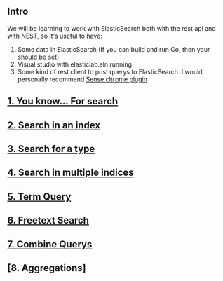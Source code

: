 ## Intro
We will be learning to work with ElasticSearch both with the rest api and with NEST, so it's useful to have:
1. Some data in ElasticSearch (If you can build and run Go, then your should be set)
2. Visual studio with  elasticlab.sln running
3. Some kind of rest client to post querys to ElasticSearch. I would personally recommend [Sense chrome plugin](https://chrome.google.com/webstore/detail/sense-beta/lhjgkmllcaadmopgmanpapmpjgmfcfig?utm_source=chrome-app-launcher-info-dialog)

## [1. You know... For search](https://github.com/Lundalogik/elasticlab/pull/2)
## [2. Search in an index](https://github.com/Lundalogik/elasticlab/pull/3)
## [3. Search for a type](https://github.com/Lundalogik/elasticlab/pull/4)
## [4. Search in multiple indices](https://github.com/Lundalogik/elasticlab/pull/5)
## [5. Term Query](https://github.com/Lundalogik/elasticlab/pull/6)
## [6. Freetext Search](https://github.com/Lundalogik/elasticlab/pull/7)
## [7. Combine Querys](https://github.com/Lundalogik/elasticlab/pull/8)
## [8. Aggregations]
